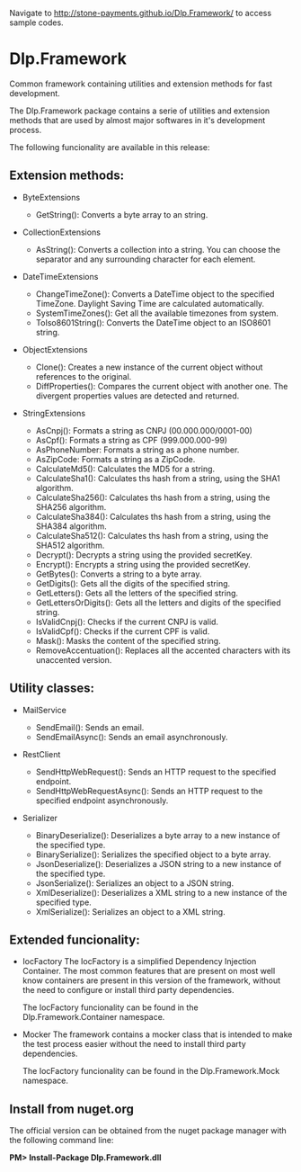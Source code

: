 Navigate to http://stone-payments.github.io/Dlp.Framework/ to access sample codes.

# Dlp.Framework
Common framework containing utilities and extension methods for fast development.

The Dlp.Framework package contains a serie of utilities and extension methods that are used by almost major softwares in it's development process.

The following funcionality are available in this release:

## Extension methods:

  - ByteExtensions
    - GetString(): Converts a byte array to an string.
  
  - CollectionExtensions
    - AsString(): Converts a collection into a string. You can choose the separator and any surrounding character for each element.
  
  - DateTimeExtensions
    - ChangeTimeZone(): Converts a DateTime object to the specified TimeZone. Daylight Saving Time are calculated automatically.
    - SystemTimeZones(): Get all the available timezones from system.
    - ToIso8601String(): Converts the DateTime object to an ISO8601 string.
  
  - ObjectExtensions
    - Clone(): Creates a new instance of the current object without references to the original.
    - DiffProperties(): Compares the current object with another one. The divergent properties values are detected and returned.
  
  - StringExtensions
    - AsCnpj(): Formats a string as CNPJ (00.000.000/0001-00)
    - AsCpf(): Formats a string as CPF (999.000.000-99)
    - AsPhoneNumber: Formats a string as a phone number.
    - AsZipCode: Formats a string as a ZipCode.
    - CalculateMd5(): Calculates the MD5 for a string.
    - CalculateSha1(): Calculates ths hash from a string, using the SHA1 algorithm.
    - CalculateSha256(): Calculates ths hash from a string, using the SHA256 algorithm.
    - CalculateSha384(): Calculates ths hash from a string, using the SHA384 algorithm.
    - CalculateSha512(): Calculates ths hash from a string, using the SHA512 algorithm.
    - Decrypt(): Decrypts a string using the provided secretKey.
    - Encrypt(): Encrypts a string using the provided secretKey.
    - GetBytes(): Converts a string to a byte array.
    - GetDigits(): Gets all the digits of the specified string.
    - GetLetters(): Gets all the letters of the specified string.
    - GetLettersOrDigits(): Gets all the letters and digits of the specified string.
    - IsValidCnpj(): Checks if the current CNPJ is valid.
    - IsValidCpf(): Checks if the current CPF is valid.
    - Mask(): Masks the content of the specified string.
    - RemoveAccentuation(): Replaces all the accented characters with its unaccented version.

## Utility classes:

  - MailService
    - SendEmail(): Sends an email.
    - SendEmailAsync(): Sends an email asynchronously.

  - RestClient
    - SendHttpWebRequest(): Sends an HTTP request to the specified endpoint.
    - SendHttpWebRequestAsync(): Sends an HTTP request to the specified endpoint asynchronously.

  - Serializer
    - BinaryDeserialize(): Deserializes a byte array to a new instance of the specified type.
    - BinarySerialize(): Serializes the specified object to a byte array.
    - JsonDeserialize(): Deserializes a JSON string to a new instance of the specified type.
    - JsonSerialize(): Serializes an object to a JSON string.
    - XmlDeserialize(): Deserializes a XML string to a new instance of the specified type.
    - XmlSerialize(): Serializes an object to a XML string.

## Extended funcionality:

  - IocFactory
    The IocFactory is a simplified Dependency Injection Container. The most common features that are present on most well know containers are present in this version of the framework, without the need to configure or install third party dependencies.
    
    The IocFactory funcionality can be found in the Dlp.Framework.Container namespace.
    
  - Mocker
    The framework contains a mocker class that is intended to make the test process easier without the need to install third party dependencies.
    
    The IocFactory funcionality can be found in the Dlp.Framework.Mock namespace.

## Install from nuget.org

The official version can be obtained from the nuget package manager with the following command line:

**PM> Install-Package Dlp.Framework.dll**
